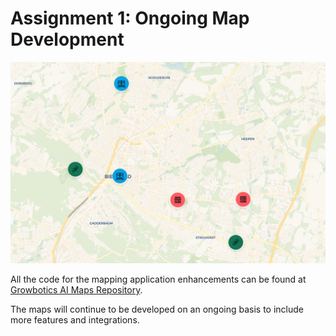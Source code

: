 # Assignment 1: Ongoing Map Development

![Map Image from Week 2](https://github.com/Growbotics-AI/solo-unicorn-code/blob/main/week-2/assignment-2/map.png)

All the code for the mapping application enhancements can be found at [Growbotics AI Maps Repository](https://github.com/Growbotics-AI/maps).

The maps will continue to be developed on an ongoing basis to include more features and integrations.

